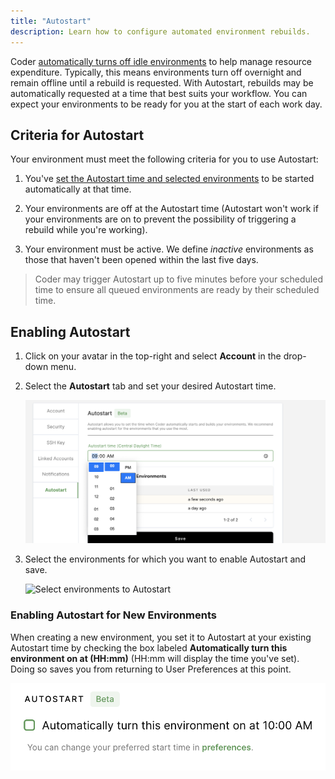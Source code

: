 ```yaml
---
title: "Autostart"
description: Learn how to configure automated environment rebuilds.
---
```


Coder [automatically turns off idle
environments](../admin/environment-management/shutdown.md) to help manage
resource expenditure. Typically, this means environments turn off overnight and
remain offline until a rebuild is requested. With Autostart, rebuilds may be
automatically requested at a time that best suits your workflow. You can expect
your environments to be ready for you at the start of each work day.

## Criteria for Autostart

Your environment must meet the following criteria for you to use Autostart:

1. You've [set the Autostart time and selected
   environments](#enabling-autostart) to be started automatically at that time.

1. Your environments are off at the Autostart time (Autostart won't work if your
   environments are on to prevent the possibility of triggering a rebuild while
   you're working).

1. Your environment must be active. We define *inactive* environments as those
   that haven't been opened within the last five days.

> Coder may trigger Autostart up to five minutes before your scheduled time to ensure
all queued environments are ready by their scheduled time.

## Enabling Autostart

1. Click on your avatar in the top-right and select **Account** in the drop-down
   menu.

1. Select the **Autostart** tab and set your desired Autostart time.

    ![Set Autostart time](../assets/set_autostart_time.png)

1. Select the environments for which you want to enable Autostart and save.

    ![Select environments to
    Autostart](../assets/autostart_save_preferences.png)

### Enabling Autostart for New Environments

When creating a new environment, you set it to Autostart at your existing
Autostart time by checking the box labeled **Automatically turn this environment
on at (HH:mm)** (HH:mm will display the time you've set). Doing so saves you from
returning to User Preferences at this point.

![Enable Autostart with New Environment](../assets/enable-autostart.png)
